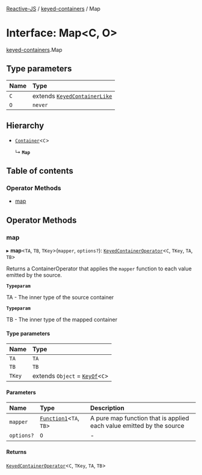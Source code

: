 [Reactive-JS](../README.md) / [keyed-containers](../modules/keyed_containers.md) / Map

# Interface: Map<C, O\>

[keyed-containers](../modules/keyed_containers.md).Map

## Type parameters

| Name | Type |
| :------ | :------ |
| `C` | extends [`KeyedContainerLike`](keyed_containers.KeyedContainerLike.md) |
| `O` | `never` |

## Hierarchy

- [`Container`](containers.Container.md)<`C`\>

  ↳ **`Map`**

## Table of contents

### Operator Methods

- [map](keyed_containers.Map.md#map)

## Operator Methods

### map

▸ **map**<`TA`, `TB`, `TKey`\>(`mapper`, `options?`): [`KeyedContainerOperator`](../modules/keyed_containers.md#keyedcontaineroperator)<`C`, `TKey`, `TA`, `TB`\>

Returns a ContainerOperator that applies the `mapper` function to each
value emitted by the source.

**`Typeparam`**

TA - The inner type of the source container

**`Typeparam`**

TB - The inner type of the mapped container

#### Type parameters

| Name | Type |
| :------ | :------ |
| `TA` | `TA` |
| `TB` | `TB` |
| `TKey` | extends `Object` = [`KeyOf`](../modules/keyed_containers.md#keyof)<`C`\> |

#### Parameters

| Name | Type | Description |
| :------ | :------ | :------ |
| `mapper` | [`Function1`](../modules/functions.md#function1)<`TA`, `TB`\> | A pure map function that is applied each value emitted by the source |
| `options?` | `O` | - |

#### Returns

[`KeyedContainerOperator`](../modules/keyed_containers.md#keyedcontaineroperator)<`C`, `TKey`, `TA`, `TB`\>

